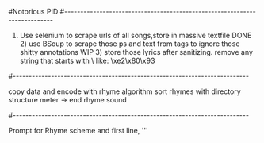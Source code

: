 #Notorious PID
#--------------------------------------------------------------------------
1) Use selenium to scrape urls of all songs,store in massive textfile
DONE 2) use BSoup to scrape those ps and text from <a> tags to ignore those shitty annotations
WIP 3) store those lyrics after sanitizing.
    remove any string that starts with \ like: \xe2\x80\x93

#--------------------------------------------------------------------------

copy data and encode with rhyme algorithm
sort rhymes with directory structure
    meter -> end rhyme sound

#--------------------------------------------------------------------------

Prompt for Rhyme scheme and first line,
'''

